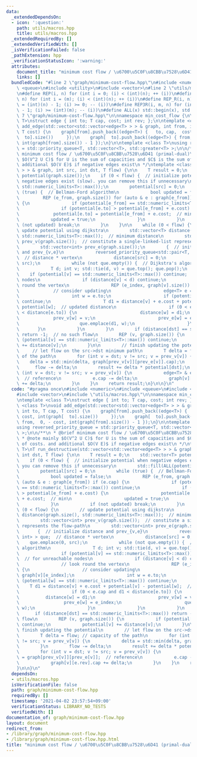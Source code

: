 ```yaml
---
data:
  _extendedDependsOn:
  - icon: ':question:'
    path: utils/macros.hpp
    title: utils/macros.hpp
  _extendedRequiredBy: []
  _extendedVerifiedWith: []
  _isVerificationFailed: false
  _pathExtension: hpp
  _verificationStatusIcon: ':warning:'
  attributes:
    document_title: "minimum cost flow / \u6700\u5C0F\u8CBB\u7528\u6D41 (primal-dual)"
    links: []
  bundledCode: "#line 2 \"graph/minimum-cost-flow.hpp\"\n#include <numeric>\n#include\
    \ <queue>\n#include <utility>\n#include <vector>\n#line 2 \"utils/macros.hpp\"\
    \n#define REP(i, n) for (int i = 0; (i) < (int)(n); ++ (i))\n#define REP3(i, m,\
    \ n) for (int i = (m); (i) < (int)(n); ++ (i))\n#define REP_R(i, n) for (int i\
    \ = (int)(n) - 1; (i) >= 0; -- (i))\n#define REP3R(i, m, n) for (int i = (int)(n)\
    \ - 1; (i) >= (int)(m); -- (i))\n#define ALL(x) std::begin(x), std::end(x)\n#line\
    \ 7 \"graph/minimum-cost-flow.hpp\"\n\nnamespace min_cost_flow {\n\ntemplate <class\
    \ T>\nstruct edge { int to; T cap, cost; int rev; };\n\ntemplate <class T>\nvoid\
    \ add_edge(std::vector<std::vector<edge<T> > > & graph, int from, int to, T cap,\
    \ T cost) {\n    graph[from].push_back((edge<T>) {   to, cap,  cost, int(graph[\
    \  to].size())     });\n    graph[  to].push_back((edge<T>) { from,  0, - cost,\
    \ int(graph[from].size()) - 1 });\n}\n\ntemplate <class T>\nusing reversed_priority_queue\
    \ = std::priority_queue<T, std::vector<T>, std::greater<T> >;\n\n/**\n * @brief\
    \ minimum cost flow / \u6700\u5C0F\u8CBB\u7528\u6D41 (primal-dual)\n * @note mainly\
    \ $O(V^2 U C)$ for U is the sum of capacities and $C$ is the sum of costs. and\
    \ additional $O(V E)$ if negative edges exist\n */\ntemplate <class T>\nT run_destructive(std::vector<std::vector<edge<T>\
    \ > > & graph, int src, int dst, T flow) {\n\n    T result = 0;\n    std::vector<T>\
    \ potential(graph.size());\n    if (0 < flow) {  // initialize potential when\
    \ negative edges exist (slow). you can remove this if unnecessary\n        std::fill(ALL(potential),\
    \ std::numeric_limits<T>::max());\n        potential[src] = 0;\n        while\
    \ (true) {  // Bellman-Ford algorithm\n            bool updated = false;\n   \
    \         REP (e_from, graph.size()) for (auto & e : graph[e_from]) if (e.cap)\
    \ {\n                if (potential[e_from] == std::numeric_limits<T>::max()) continue;\n\
    \                if (potential[e.to] > potential[e_from] + e.cost) {\n       \
    \             potential[e.to] = potential[e_from] + e.cost;  // min\n        \
    \            updated = true;\n                }\n            }\n            if\
    \ (not updated) break;\n        }\n    }\n\n    while (0 < flow) {\n        //\
    \ update potential using dijkstra\n        std::vector<T> distance(graph.size(),\
    \ std::numeric_limits<T>::max());  // minimum distance\n        std::vector<int>\
    \ prev_v(graph.size());  // constitute a single-linked-list represents the flow-path\n\
    \        std::vector<int> prev_e(graph.size());\n        {  // initialize distance\
    \ and prev_{v,e}\n            reversed_priority_queue<std::pair<T, int> > que;\
    \  // distance * vertex\n            distance[src] = 0;\n            que.emplace(0,\
    \ src);\n            while (not que.empty()) {  // Dijkstra's algorithm\n    \
    \            T d; int v; std::tie(d, v) = que.top(); que.pop();\n            \
    \    if (potential[v] == std::numeric_limits<T>::max()) continue;  // for unreachable\
    \ nodes\n                if (distance[v] < d) continue;\n                // look\
    \ round the vertex\n                REP (e_index, graph[v].size()) {\n       \
    \             // consider updating\n                    edge<T> e = graph[v][e_index];\n\
    \                    int w = e.to;\n                    if (potential[w] == std::numeric_limits<T>::max())\
    \ continue;\n                    T d1 = distance[v] + e.cost + potential[v] -\
    \ potential[w];  // updated distance\n                    if (0 < e.cap and d1\
    \ < distance[e.to]) {\n                        distance[w] = d1;\n           \
    \             prev_v[w] = v;\n                        prev_e[w] = e_index;\n \
    \                       que.emplace(d1, w);\n                    }\n         \
    \       }\n            }\n        }\n        if (distance[dst] == std::numeric_limits<T>::max())\
    \ return -1;  // no such flow\n        REP (v, graph.size()) {\n            if\
    \ (potential[v] == std::numeric_limits<T>::max()) continue;\n            potential[v]\
    \ += distance[v];\n        }\n\n        // finish updating the potential\n   \
    \     // let flow on the src->dst minimum path\n        T delta = flow; // capacity\
    \ of the path\n        for (int v = dst; v != src; v = prev_v[v]) {\n        \
    \    delta = std::min(delta, graph[prev_v[v]][prev_e[v]].cap);\n        }\n  \
    \      flow -= delta;\n        result += delta * potential[dst];\n        for\
    \ (int v = dst; v != src; v = prev_v[v]) {\n            edge<T> & e = graph[prev_v[v]][prev_e[v]];\
    \  // reference\n            e.cap -= delta;\n            graph[v][e.rev].cap\
    \ += delta;\n        }\n    }\n    return result;\n}\n\n}\n"
  code: "#pragma once\n#include <numeric>\n#include <queue>\n#include <utility>\n\
    #include <vector>\n#include \"utils/macros.hpp\"\n\nnamespace min_cost_flow {\n\
    \ntemplate <class T>\nstruct edge { int to; T cap, cost; int rev; };\n\ntemplate\
    \ <class T>\nvoid add_edge(std::vector<std::vector<edge<T> > > & graph, int from,\
    \ int to, T cap, T cost) {\n    graph[from].push_back((edge<T>) {   to, cap, \
    \ cost, int(graph[  to].size())     });\n    graph[  to].push_back((edge<T>) {\
    \ from,  0, - cost, int(graph[from].size()) - 1 });\n}\n\ntemplate <class T>\n\
    using reversed_priority_queue = std::priority_queue<T, std::vector<T>, std::greater<T>\
    \ >;\n\n/**\n * @brief minimum cost flow / \u6700\u5C0F\u8CBB\u7528\u6D41 (primal-dual)\n\
    \ * @note mainly $O(V^2 U C)$ for U is the sum of capacities and $C$ is the sum\
    \ of costs. and additional $O(V E)$ if negative edges exist\n */\ntemplate <class\
    \ T>\nT run_destructive(std::vector<std::vector<edge<T> > > & graph, int src,\
    \ int dst, T flow) {\n\n    T result = 0;\n    std::vector<T> potential(graph.size());\n\
    \    if (0 < flow) {  // initialize potential when negative edges exist (slow).\
    \ you can remove this if unnecessary\n        std::fill(ALL(potential), std::numeric_limits<T>::max());\n\
    \        potential[src] = 0;\n        while (true) {  // Bellman-Ford algorithm\n\
    \            bool updated = false;\n            REP (e_from, graph.size()) for\
    \ (auto & e : graph[e_from]) if (e.cap) {\n                if (potential[e_from]\
    \ == std::numeric_limits<T>::max()) continue;\n                if (potential[e.to]\
    \ > potential[e_from] + e.cost) {\n                    potential[e.to] = potential[e_from]\
    \ + e.cost;  // min\n                    updated = true;\n                }\n\
    \            }\n            if (not updated) break;\n        }\n    }\n\n    while\
    \ (0 < flow) {\n        // update potential using dijkstra\n        std::vector<T>\
    \ distance(graph.size(), std::numeric_limits<T>::max());  // minimum distance\n\
    \        std::vector<int> prev_v(graph.size());  // constitute a single-linked-list\
    \ represents the flow-path\n        std::vector<int> prev_e(graph.size());\n \
    \       {  // initialize distance and prev_{v,e}\n            reversed_priority_queue<std::pair<T,\
    \ int> > que;  // distance * vertex\n            distance[src] = 0;\n        \
    \    que.emplace(0, src);\n            while (not que.empty()) {  // Dijkstra's\
    \ algorithm\n                T d; int v; std::tie(d, v) = que.top(); que.pop();\n\
    \                if (potential[v] == std::numeric_limits<T>::max()) continue;\
    \  // for unreachable nodes\n                if (distance[v] < d) continue;\n\
    \                // look round the vertex\n                REP (e_index, graph[v].size())\
    \ {\n                    // consider updating\n                    edge<T> e =\
    \ graph[v][e_index];\n                    int w = e.to;\n                    if\
    \ (potential[w] == std::numeric_limits<T>::max()) continue;\n                \
    \    T d1 = distance[v] + e.cost + potential[v] - potential[w];  // updated distance\n\
    \                    if (0 < e.cap and d1 < distance[e.to]) {\n              \
    \          distance[w] = d1;\n                        prev_v[w] = v;\n       \
    \                 prev_e[w] = e_index;\n                        que.emplace(d1,\
    \ w);\n                    }\n                }\n            }\n        }\n  \
    \      if (distance[dst] == std::numeric_limits<T>::max()) return -1;  // no such\
    \ flow\n        REP (v, graph.size()) {\n            if (potential[v] == std::numeric_limits<T>::max())\
    \ continue;\n            potential[v] += distance[v];\n        }\n\n        //\
    \ finish updating the potential\n        // let flow on the src->dst minimum path\n\
    \        T delta = flow; // capacity of the path\n        for (int v = dst; v\
    \ != src; v = prev_v[v]) {\n            delta = std::min(delta, graph[prev_v[v]][prev_e[v]].cap);\n\
    \        }\n        flow -= delta;\n        result += delta * potential[dst];\n\
    \        for (int v = dst; v != src; v = prev_v[v]) {\n            edge<T> & e\
    \ = graph[prev_v[v]][prev_e[v]];  // reference\n            e.cap -= delta;\n\
    \            graph[v][e.rev].cap += delta;\n        }\n    }\n    return result;\n\
    }\n\n}\n"
  dependsOn:
  - utils/macros.hpp
  isVerificationFile: false
  path: graph/minimum-cost-flow.hpp
  requiredBy: []
  timestamp: '2021-04-02 23:57:54+09:00'
  verificationStatus: LIBRARY_NO_TESTS
  verifiedWith: []
documentation_of: graph/minimum-cost-flow.hpp
layout: document
redirect_from:
- /library/graph/minimum-cost-flow.hpp
- /library/graph/minimum-cost-flow.hpp.html
title: "minimum cost flow / \u6700\u5C0F\u8CBB\u7528\u6D41 (primal-dual)"
---
```

